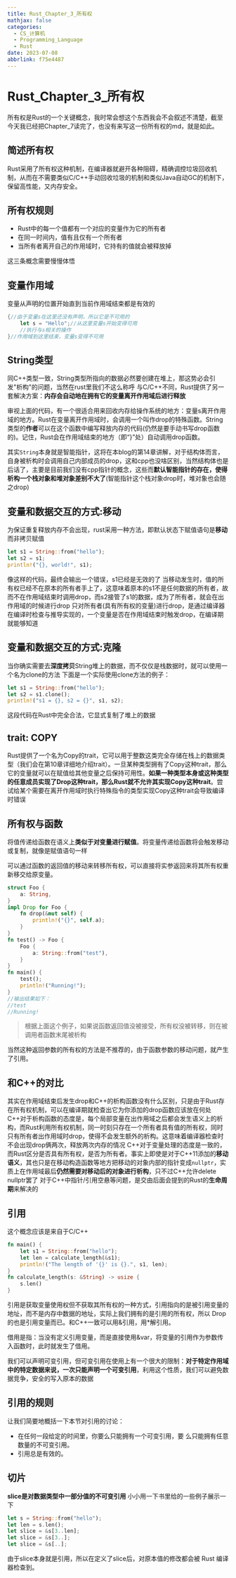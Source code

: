 ```yaml
---
title: Rust_Chapter_3_所有权
mathjax: false
categories:
  - CS_计算机
  - Programming_Language
  - Rust
date: 2023-07-08
abbrlink: f75e4487
---
```



# Rust_Chapter_3_所有权
所有权是Rust的一个关键概念，我时常会想这个东西我会不会叙述不清楚，截至今天我已经把Chapter_7读完了，也没有来写这一份所有权的md，就是如此。

<!--more-->

## 简述所有权
Rust采用了所有权这种机制，在编译器就避开各种阻碍，精确调控垃圾回收机制，从而在不需要类似C/C++手动回收垃圾的机制和类似Java自动GC的机制下，保留高性能，又内存安全。

## 所有权规则

- Rust中的每一个值都有一个对应的变量作为它的所有者
- 在同一时间内，值有且仅有一个所有者
- 当所有者离开自己的作用域时，它持有的值就会被释放掉

这三条概念需要慢慢体悟

## 变量作用域
变量从声明的位置开始直到当前作用域结束都是有效的
```rust
{//由于变量s在这里还没有声明，所以它是不可用的
    let s = "Hello";//从这里变量s开始变得可用
    //执行与s相关的操作
}//作用域到这里结束，变量s变得不可用
```


## String类型
同C++类型一致，String类型所指向的数据必然要创建在堆上，那这势必会引发"析构"的问题，当然在rust里我们不这么称呼
与C/C++不同，Rust提供了另一套解决方案：**内存会自动地在拥有它的变量离开作用域后进行释放**

审视上面的代码，有一个很适合用来回收内存给操作系统的地方：变量s离开作用域的地方。Rust在变量离开作用域时，会调用一个叫作drop的特殊函数。String类型的**作者**可以在这个函数中编写释放内存的代码(仍然是要手动书写drop函数的)。记住，Rust会在作用域结束的地方（即“}”处）自动调用drop函数。

其实`String`本身就是智能指针，这将在本blog的第14章讲解，对于结构体而言，自身被析构时会调用自己内部成员的drop，这和cpp也没啥区别，当然结构体也是后话了，主要是目前我们没有cpp指针的概念，这些而**默认智能指针的存在，使得析构一个栈对象和堆对象差别不大了**(智能指针这个栈对象drop时，堆对象也会随之drop)
## 变量和数据交互的方式:移动
为保证重复释放内存不会出现，rust采用一种方法，即默认状态下赋值语句是**移动**而非拷贝赋值
```rust
let s1 = String::from("hello");
let s2 = s1;
println!("{}, world!", s1);
```
像这样的代码，最终会输出一个错误，s1已经是无效的了
当移动发生时，值的所有权已经不在原本的所有者手上了，这意味着原本的s1不是任何数据的所有者，故而不在作用域结束时调用drop，而s2接管了s1的数据，成为了所有者，就会在出作用域的时候进行drop
只对所有者(具有所有权的变量)进行drop，是通过编译器在编译时检查与推导实现的，一个变量是否在作用域结束时触发drop，在编译期就能够知道

## 变量和数据交互的方式:克隆
当你确实需要去**深度拷贝**String堆上的数据，而不仅仅是栈数据时，就可以使用一个名为clone的方法
下面是一个实际使用clone方法的例子：
```rust
let s1 = String::from("hello");
let s2 = s1.clone();
println!("s1 = {}, s2 = {}", s1, s2);
```
这段代码在Rust中完全合法，它显式复制了堆上的数据

## trait: COPY
Rust提供了一个名为Copy的trait，它可以用于整数这类完全存储在栈上的数据类型（我们会在第10章详细地介绍trait）。一旦某种类型拥有了Copy这种trait，那么它的变量就可以在赋值给其他变量之后保持可用性。**如果一种类型本身或这种类型的任意成员实现了Drop这种trait，那么Rust就不允许其实现Copy这种trait**。尝试给某个需要在离开作用域时执行特殊指令的类型实现Copy这种trait会导致编译时错误

## 所有权与函数
将值传递给函数在语义上**类似于对变量进行赋值**。将变量传递给函数将会触发移动或复制，就像是赋值语句一样

可以通过函数的返回值的移动来转移所有权，可以直接将实参返回来将其所有权重新移交给原变量。

```rust
struct Foo {
    a: String,
}
impl Drop for Foo {
    fn drop(&mut self) {
        println!("{}", self.a);
    }
}
fn test() -> Foo {
    Foo {
        a: String::from("test"),
    }
}
fn main() {
    test();
    println!("Running!");
}
//输出结果如下：
//test
//Running!
```
>根据上面这个例子，如果说函数返回值没被接受，所有权没被转移，则在被调用者函数末尾被析构

当然这种返回参数的所有权的方法是不推荐的，由于函数参数的移动问题，就产生了引用。

## 和C++的对比
其实在作用域结束后发生drop和C++的析构函数没有什么区别，只是由于Rust存在所有权机制，可以在编译期就检查出它为你添加的drop函数应该放在何处
C++对于析构函数的态度是，每个局部变量在出作用域之后都会发生语义上的析构，而Rust利用所有权机制，同一时刻只存在一个所有者具有值的所有权，同时只有所有者出作用域时drop，使得不会发生额外的析构。这意味着编译器检查时不会出现drop俩两次，释放两次内存的情况
C++对于变量处理的态度是一致的，而Rust区分是否具有所有权，是否为所有者。事实上即使是对于C++11添加的**移动语义**，其也只是在移动构造函数等地方把移动的对象内部的指针变成`nullptr`，实质上在作用域最后**仍然需要对移动后的对象进行析构**，只不过C++允许delete nullptr罢了
对于C++中指针/引用空悬等问题，是交由后面会提到的Rust的**生命周期**来解决的

## 引用
这个概念应该是来自于C/C++

```rust
fn main() {
    let s1 = String::from("hello");
    let len = calculate_length(&s1);
    println!("The length of '{}' is {}.", s1, len);
}
fn calculate_length(s: &String) -> usize {
    s.len()
}
```

引用是获取变量使用权但不获取其所有权的一种方式，引用指向的是被引用变量的地址，而不是内存中数据的地址，实际上我们拥有的是引用的所有权，所以 Drop 的也是引用变量而已。和C++一致可以用&引用，用*解引用。

借用是指：当没有定义引用变量，而是直接使用&var，将变量的引用作为参数传入函数时，此时就发生了借用。

我们可以声明可变引用，但可变引用在使用上有一个很大的限制：**对于特定作用域中的特定数据来说，一次只能声明一个可变引用**，利用这个性质，我们可以避免数据竞争，安全的写入原本的数据

## 引用的规则
让我们简要地概括一下本节对引用的讨论：
- 在任何一段给定的时间里，你要么只能拥有一个可变引用，要
么只能拥有任意数量的不可变引用。
- 引用总是有效的。

## 切片
**slice是对数据类型中一部分值的不可变引用**
小小用一下书里给的一些例子展示一下

```rust
let s = String::from("hello");
let len = s.len();
let slice = &s[3..len];
let slice = &s[3..];
let slice = &s[..];
```

由于slice本身就是引用，所以在定义了slice后，对原本值的修改都会被 Rust 编译器检查到。